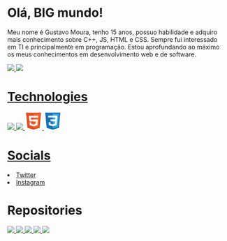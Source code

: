 # Olá, BIG mundo!

Meu nome é Gustavo Moura, tenho 15 anos, possuo habilidade e adquiro mais conhecimento sobre C++, JS, HTML e CSS. Sempre fui interessado em TI e principalmente em programação. Estou aprofundando ao máximo os meus conhecimentos em desenvolvimento web e de software.

<div>
  <a href="https://github.com/gmdot">
  <img height="160em" src="https://github-readme-stats.vercel.app/api?username=gmdot&show_icons=true&theme=merko&include_all_commits=true&count_private=true"/>
  <img height="160em" src="https://github-readme-stats.vercel.app/api/top-langs/?username=gmdot&layout=compact&langs_count=8&theme=merko"/>
</div>

<div>
  <h1>Technologies</h1>
  <img aling="center" widht="40" height="40" src="https://raw.githubusercontent.com/jmnote/z-icons/master/svg/cpp.svg">
  <img aling="center" widht="40" height="40" src="https://raw.githubusercontent.com/jmnote/z-icons/master/svg/javascript.svg">
  <img aling="center" widht="40" height="40" src="https://raw.githubusercontent.com/devicons/devicon/master/icons/html5/html5-original.svg">
  <img aling="center" widht="40" height="40" src="https://raw.githubusercontent.com/devicons/devicon/master/icons/css3/css3-original.svg">
</div>
        
<div>
  <h1>Socials</h1>
  <li>
    <a href="https://twitter.com/m4ddz7">Twitter</a>
  </li>
  <li>
    <a href="https://instagram.com/m4ddz7">Instagram</a>
  </li>
</div>
<div>
  <h1>Repositories</h1>
  <a href="https://github.com/gmdot/login-form">
   <img aling="center" height="100em" src="https://github-readme-stats.vercel.app/api/pin/?username=gmdot&repo=login-form&theme=merko"/>
  </a>
  <a href="https://github.com/gmdot/learningJS">
   <img aling="center" height="100em" src="https://github-readme-stats.vercel.app/api/pin/?username=gmdot&repo=learningJS&theme=merko"/>
  </a>
  <a href="https://github.com/gmdot/Sign-Up-form">
   <img aling="center" height="100em" src="https://github-readme-stats.vercel.app/api/pin/?username=gmdot&repo=Sign-Up-form&theme=merko"/>
  </a>
  <a href="https://github.com/gmdot/note-site">
   <img aling="center" height="100em" src="https://github-readme-stats.vercel.app/api/pin/?username=gmdot&repo=note-site&theme=merko"/>
  </a>
  <a href="https://github.com/gmdot/Dice-game">
   <img aling="center" height="100em" src="https://github-readme-stats.vercel.app/api/pin/?username=gmdot&repo=Dice-game&theme=merko"/>
  </a>
</div>
